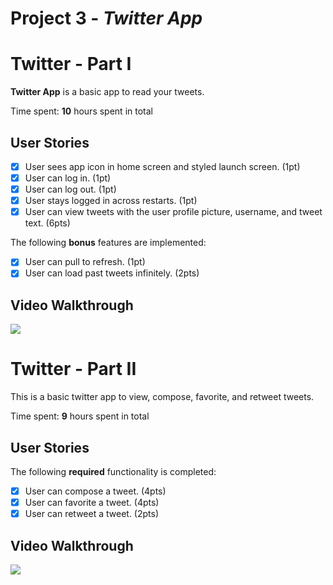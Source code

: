 # Project 3 - *Twitter App*

# Twitter - Part I

**Twitter App** is a basic app to read your tweets.

Time spent: **10** hours spent in total

## User Stories

- [x] User sees app icon in home screen and styled launch screen. (1pt)
- [x] User can log in. (1pt)
- [x] User can log out. (1pt)
- [x] User stays logged in across restarts. (1pt)
- [x] User can view tweets with the user profile picture, username, and tweet text. (6pts)

The following **bonus** features are implemented:

- [x] User can pull to refresh. (1pt)
- [x] User can load past tweets infinitely. (2pts)

## Video Walkthrough

<img src='http://g.recordit.co/nY5jh8GrkO.gif'><br>

# Twitter - Part II

This is a basic twitter app to view, compose, favorite, and retweet tweets.

Time spent: **9** hours spent in total

## User Stories

The following **required** functionality is completed:

- [x] User can compose a tweet. (4pts)
- [x] User can favorite a tweet. (4pts)
- [x] User can retweet a tweet. (2pts)

## Video Walkthrough

<img src='http://g.recordit.co/Mt6SSVwQBT.gif'><br>
